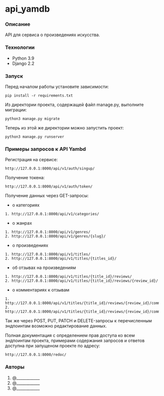 # api_yamdb

### Описание
API для сервиса о произведениях искусства.
### Технологии
- Python 3.9
- Django 2.2
### Запуск
Перед началом работы установите зависимости: 
```
pip install -r requirements.txt
```
Из директории проекта, содержащей файл manage.py, выполните миграции: 
```
python3 manage.py migrate
```
Теперь из этой же директории можно запустить проект:
```
python3 manage.py runserver
```
### Примеры запросов к API Yambd
Регистрация на сервисе: 
```
http://127.0.0.1:8000/api/v1/auth/singup/
```
Получение токена: 
```
http://127.0.0.1:8000/api/v1/auth/token/
```
Получение данных через GET-запросы: 

- о категориях
```
1. http://127.0.0.1:8000/api/v1/categories/
```
- о жанрах
```
1. http://127.0.0.1:8000/api/v1/genres/
2. http://127.0.0.1:8000/api/v1/genres/{slug}/
```
- о произведениях
```
1. http://127.0.0.1:8000/api/v1/titles/
2. http://127.0.0.1:8000/api/v1/titles/{titles_id}/
```
- об отзывах на произведениям
```
1. http://127.0.0.1:8000/api/v1/titles/{title_id}/reviews/
2. http://127.0.0.1:8000/api/v1/titles/{title_id}/reviews/{review_id}/
```
- о комментариях к отзывам
```
1. http://127.0.0.1:8000/api/v1/titles/{title_id}/reviews/{review_id}/comments/
2. http://127.0.0.1:8000/api/v1/titles/{title_id}/reviews/{review_id}/comments/{comment_id}/
```
Так же через POST, PUT, PATCH и DELETE-запросы к перечисленным 
эндпоинтам возможно редактирование данных.

Полная документация с определением прав доступа ко всем эндпоинтам 
проекта, примерами содержания запросов и ответов доступна при запущеном 
проекте по адресу: 
```
http://127.0.0.1:8000/redoc/
```
### Авторы
1. @____________
2. @____________
3. @____________

